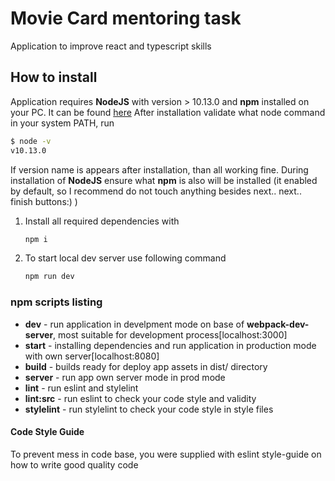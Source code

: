 # Movie Card mentoring task
Application to improve react and typescript skills

## How to install

Application requires **NodeJS** with version > 10.13.0 and **npm** installed on your PC. It can be found [here](https://nodejs.org/en/)
After installation validate what node command in your system PATH, run

```sh
$ node -v
v10.13.0
```

If version name is appears after installation, than all working fine. During installation of **NodeJS** ensure what **npm** is also will be installed (it enabled by default,
so I recommend do not touch anything besides next.. next.. finish buttons:) )

1. Install all required dependencies with

    ```sh
    npm i
    ```

2. To start local dev server use following command

    ```sh
    npm run dev
    ```

### npm scripts listing

* **dev** - run application in develpment mode on base of **webpack-dev-server**, most suitable for development process[localhost:3000]
* **start** - installing dependencies and run application in production mode with own server[localhost:8080]
* **build** - builds ready for deploy app assets in dist/ directory
* **server** - run app own server mode in prod mode
* **lint** - run eslint and stylelint
* **lint:src** - run eslint to check your code style and validity
* **stylelint** - run stylelint to check your code style in style files

#### Code Style Guide

To prevent mess in code base, you were supplied with eslint style-guide on how to write good quality code
